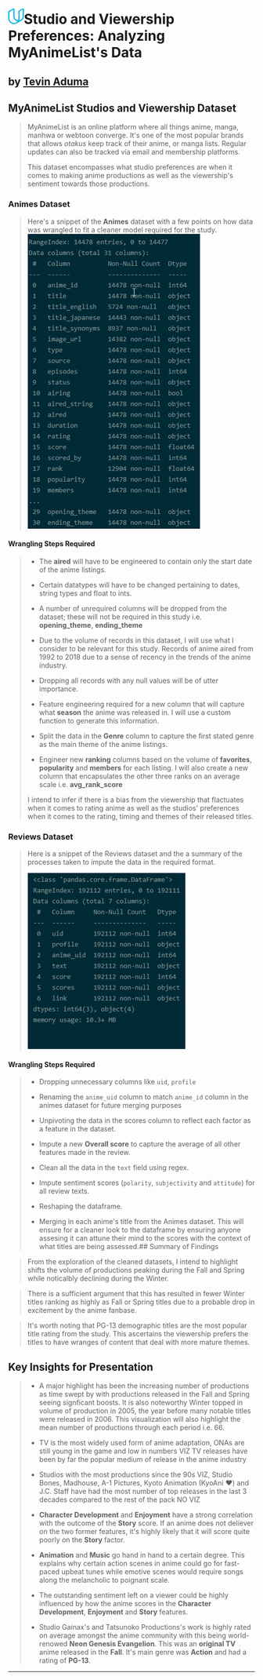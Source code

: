 # ![](img/udacity.png)Studio and Viewership Preferences: Analyzing MyAnimeList's Data
## **by [Tevin Aduma](https://www.linkedin.com/in/tevin-aduma-926803ab/)**


## MyAnimeList Studios and Viewership Dataset

> MyAnimeList is an online platform where all things anime, manga, manhwa or webtoon converge. It's one of the most popular brands that allows _otakus_ keep track of their anime, or manga lists. Regular updates can also be tracked via email and membership platforms.
>
> This dataset encompasses what studio preferences are when it comes to making anime productions as well as the viewership's sentiment towards those productions. 
### Animes Dataset
> Here's a snippet of the **Animes** dataset with a few points on how data was wrangled to fit a cleaner model required for the study.
>![](img/animes_snip.png) 
>
>
#### Wrangling Steps Required

> * The **aired** will have to be engineered to contain only the start date of the anime listings.
>
> * Certain datatypes will have to be changed pertaining to dates, string types and float to ints.
>
> * A number of unrequired columns will be dropped from the dataset; these will not be required in this study i.e. **opening_theme**, **ending_theme**
>
> * Due to the volume of records in this dataset, I will use what I consider to be relevant for this study. Records of anime aired from 1992 to 2018 due to a sense of recency in the trends of the anime industry.
>
> * Dropping all records with any null values will be of utter importance. 
>
> * Feature engineering required for a new column that will capture what **season** the anime was released in. I will use a custom function to generate this information.
>
> * Split the data in the **Genre** column to capture the first stated genre as the main theme of the anime listings.
>
> * Engineer new **ranking** columns based on the volume of **favorites**, **popularity** and **members** for each listing. I will also create a new column that encapsulates the other three ranks on an average scale i.e. **avg_rank_score**
>
> I intend to infer if there is a bias from the viewership that flactuates when it comes to rating anime as well as the studios' preferences when it comes to the rating, timing and themes of their released titles.

### Reviews Dataset
> Here is a snippet of the Reviews dataset and the a summary of the processes taken to impute the data in the required format.
>
> ![](img/reviews_snip.png)

#### Wrangling Steps Required

> * Dropping unnecessary columns like `uid`, `profile`
>
> * Renaming the `anime_uid` column to match `anime_id` column in the animes dataset for future merging purposes 
>
> * Unpivoting the data in the scores column to reflect each factor as a feature in the dataset.
>
> * Impute a new **Overall score** to capture the average of all other features made in the review.
>
> * Clean all the data in the `text` field using regex.
>
> * Impute sentiment scores (`polarity`, `subjectivity` and `attitude`) for all review texts.
>
> * Reshaping the dataframe.
>
> * Merging in each anime's title from the Animes dataset. This will ensure for a cleaner look to the dataframe by ensuring anyone assesing it can attune their mind to the scores with the context of what titles are being assessed.## Summary of Findings

> From the exploration of the cleaned datasets, I intend to highlight shifts the volume of productions peaking during the Fall and Spring while noticalbly declining during the Winter. 

> There is a sufficient argument that this has resulted in fewer Winter titles ranking as highly as Fall or Spring titles due to a probable drop in excitement by the anime fanbase. 

> It's worth noting that PG-13 demographic titles are the most popular title rating from the study. This ascertains the viewership prefers the titles to have wranges of content that deal with more mature themes.
## Key Insights for Presentation

> * A major highlight has been the increasing number of productions as time swept by with productions released in the Fall and Spring seeing signficant boosts. It is also noteworthy Winter topped in volume of production in 2005, the year before many notable titles were released in 2006. This visualization will also highlight the mean number of productions through each period i.e. 66.
>
> * TV is the most widely used form of anime adaptation, ONAs are still young in the game and low in numbers VIZ TV releases have been by far the popular medium of release in the anime industry
>
> * Studios with the most productions since the 90s VIZ,  Studio Bones, Madhouse, A-1 Pictures, Kyoto Animation (KyoAni ♥) and J.C. Staff have had the most number of top releases in the last 3 decades compared to the rest of the pack NO VIZ
>
> * **Character Development** and **Enjoyment** have a strong correlation with the outcome of the **Story** score. If an anime does not deliever on the two former features, it's highly likely that it will score quite poorly on the **Story** factor.
>
> * **Animation** and **Music** go hand in hand to a certain degree. This explains why certain action scenes in anime could go for fast-paced upbeat tunes while emotive scenes would require songs along the melancholic to poignant scale.
>
> * The outstanding sentiment left on a viewer could be highly influenced by how the anime scores in the **Character Development**, **Enjoyment** and **Story** features. 
>
>* Studio Gainax's and Tatsunoko Productions's work is highly rated on average amongst the anime community with this being world-renowed **Neon Genesis Evangelion**. This was an **original TV** anime  released in the **Fall**. It's main genre was **Action** and had a rating of **PG-13**. 
<hr>
 